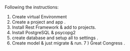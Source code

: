 Following the instructions:
1) Create virtual Environment
2) Create a project and app .
3) Install Rest Framework & add to projects.
4) Install PostgreSQL & psycopg2
5) create database and setup all to settings .
6) Create model & just migrate & run.
7 ) Great Congress .
